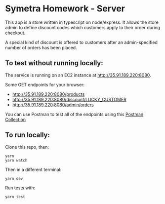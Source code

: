 # Symetra Homework - Server

This app is a store written in typescript on node/express. It allows the store admin to define discount codes which customers apply to their order during checkout.

A special kind of discount is offered to customers after an admin-specified number of orders has been placed.

## To test without running locally:

The service is running on an EC2 instance at http://35.91.189.220:8080.

Some GET endpoints for your browser:

- http://35.91.189.220:8080/products
- http://35.91.189.220:8080/discount/LUCKY_CUSTOMER
- http://35.91.189.220:8080/admin/orders

You can use Postman to test all of the endpoints using this [Postman Collection](postman_collection.json)

## To run locally:

Clone this repo, then:

```
yarn
yarn watch
```

Then in a different terminal:

```
yarn dev
```

Run tests with:

```
yarn test
```
